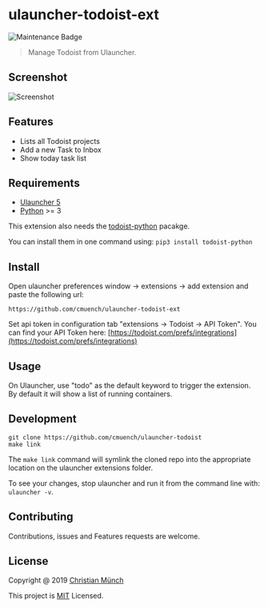# ulauncher-todoist-ext

![Maintenance Badge](https://img.shields.io/maintenance/yes/2021.svg)

> Manage Todoist from Ulauncher.

## Screenshot

![Screenshot](doc/menu.png)

## Features

- Lists all Todoist projects
- Add a new Task to Inbox
- Show today task list

## Requirements

- [Ulauncher 5](https://ulauncher.io)
- [Python](https://www.python.org) >= 3

This extension also needs the [todoist-python](https://github.com/Doist/todoist-python) pacakge.

You can install them in one command using: `pip3 install todoist-python`

## Install

Open ulauncher preferences window -> extensions -> add extension and paste the following url:

```
https://github.com/cmuench/ulauncher-todoist-ext
```

Set api token in configuration tab "extensions -> Todoist -> API Token".
You can find your API Token here: [https://todoist.com/prefs/integrations](https://todoist.com/prefs/integrations)


## Usage

On Ulauncher, use "todo" as the default keyword to trigger the extension. By default it will show a list of running containers.

## Development

```
git clone https://github.com/cmuench/ulauncher-todoist
make link
```

The `make link` command will symlink the cloned repo into the appropriate location on the ulauncher extensions folder.

To see your changes, stop ulauncher and run it from the command line with: `ulauncher -v`.

## Contributing

Contributions, issues and Features requests are welcome.

## License

Copyright @ 2019 [Christian Münch](https://github.com/cmuench)

This project is [MIT](LICENSE) Licensed.
